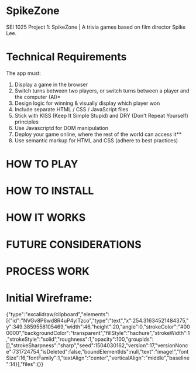 # SpikeZone
SEI 1025 Project 1: SpikeZone | A trivia games based on film director Spike Lee.

# Technical Requirements
The app must:

 1. Display a game in the browser
 2. Switch turns between two players, or switch turns between a player and the computer (AI)*
 3. Design logic for winning & visually display which player won
 4. Include separate HTML / CSS / JavaScript files
 5. Stick with KISS (Keep It Simple Stupid) and DRY (Don't Repeat Yourself) principles
 6. Use Javascriptd for DOM manipulation
 7. Deploy your game online, where the rest of the world can access it**
 8. Use semantic markup for HTML and CSS (adhere to best practices)

# HOW TO PLAY

# HOW TO INSTALL 

# HOW IT WORKS
   
# FUTURE CONSIDERATIONS

# PROCESS WORK

# Initial Wireframe: 
{"type":"excalidraw/clipboard","elements":[{"id":"NVGv8P6wd8R4uP4ylTzco","type":"text","x":254.31634521484375,"y":349.3859558105469,"width":46,"height":20,"angle":0,"strokeColor":"#000000","backgroundColor":"transparent","fillStyle":"hachure","strokeWidth":1,"strokeStyle":"solid","roughness":1,"opacity":100,"groupIds":[],"strokeSharpness":"sharp","seed":1504030162,"version":17,"versionNonce":731724754,"isDeleted":false,"boundElementIds":null,"text":"image!","fontSize":16,"fontFamily":1,"textAlign":"center","verticalAlign":"middle","baseline":14}],"files":{}}